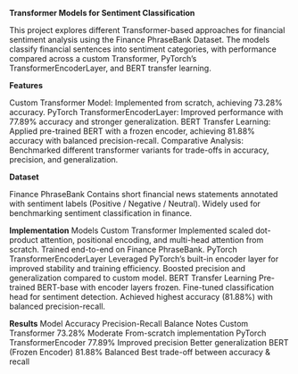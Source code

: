 **Transformer Models for Sentiment Classification**

This project explores different Transformer-based approaches for financial sentiment analysis using the Finance PhraseBank Dataset. The models classify financial sentences into sentiment categories, with performance compared across a custom Transformer, PyTorch’s TransformerEncoderLayer, and BERT transfer learning.

**Features**

Custom Transformer Model: Implemented from scratch, achieving 73.28% accuracy.
PyTorch TransformerEncoderLayer: Improved performance with 77.89% accuracy and stronger generalization.
BERT Transfer Learning: Applied pre-trained BERT with a frozen encoder, achieving 81.88% accuracy with balanced precision-recall.
Comparative Analysis: Benchmarked different transformer variants for trade-offs in accuracy, precision, and generalization.

**Dataset**

Finance PhraseBank
Contains short financial news statements annotated with sentiment labels (Positive / Negative / Neutral).
Widely used for benchmarking sentiment classification in finance.

**Implementation**
Models
Custom Transformer
Implemented scaled dot-product attention, positional encoding, and multi-head attention from scratch.
Trained end-to-end on Finance PhraseBank.
PyTorch TransformerEncoderLayer
Leveraged PyTorch’s built-in encoder layer for improved stability and training efficiency.
Boosted precision and generalization compared to custom model.
BERT Transfer Learning
Pre-trained BERT-base with encoder layers frozen.
Fine-tuned classification head for sentiment detection.
Achieved highest accuracy (81.88%) with balanced precision-recall.

**Results**
Model	Accuracy	Precision-Recall Balance	Notes
Custom Transformer	73.28%	Moderate	From-scratch implementation
PyTorch TransformerEncoder	77.89%	Improved precision	Better generalization
BERT (Frozen Encoder)	81.88%	Balanced	Best trade-off between accuracy & recall

